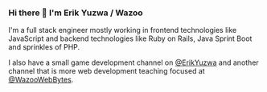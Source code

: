 ### Hi there 👋 I'm Erik Yuzwa / Wazoo

I'm a full stack engineer mostly working in frontend technologies like JavaScript and backend technologies like Ruby on Rails, Java Sprint Boot
and sprinkles of PHP.

I also have a small game development channel on [@ErikYuzwa](https://www.youtube.com/@ErikYuzwa) and another channel
that is more web development teaching focused at [@WazooWebBytes](https://www.youtube.com/@WazooWebBytes).

<!--
**erikyuzwa/erikyuzwa** is a ✨ _special_ ✨ repository because its `README.md` (this file) appears on your GitHub profile.

Here are some ideas to get you started:

- 🔭 I’m currently working on ...
- 🌱 I’m currently learning ...
- 👯 I’m looking to collaborate on ...
- 🤔 I’m looking for help with ...
- 💬 Ask me about ...
- 📫 How to reach me: ...
- 😄 Pronouns: ...
- ⚡ Fun fact: ...
-->
